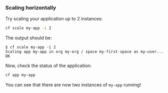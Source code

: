 ### Scaling horizontally

Try scaling your application up to 2 instances:

```sh
cf scale my-app -i 2
```

The output should be:

```
$ cf scale my-app -i 2
Scaling app my-app in org my-org / space my-first-space as my-user...
OK
```

Now, check the status of the application:

```sh
cf app my-app
```

You can see that there are now two instances of `my-app` running!
